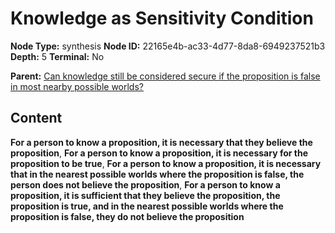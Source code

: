 # Knowledge as Sensitivity Condition

**Node Type:** synthesis
**Node ID:** 22165e4b-ac33-4d77-8da8-6949237521b3
**Depth:** 5
**Terminal:** No

**Parent:** [Can knowledge still be considered secure if the proposition is false in most nearby possible worlds?](can-knowledge-still-be-considered-secure-if-the-proposition-is-false-in-most-nearby-possible-worlds-antithesis-d7e6ccd4-f8b7-48fa-81b1-e8657d7a25c5.md)

## Content

**For a person to know a proposition, it is necessary that they believe the proposition**, **For a person to know a proposition, it is necessary for the proposition to be true**, **For a person to know a proposition, it is necessary that in the nearest possible worlds where the proposition is false, the person does not believe the proposition**, **For a person to know a proposition, it is sufficient that they believe the proposition, the proposition is true, and in the nearest possible worlds where the proposition is false, they do not believe the proposition**

